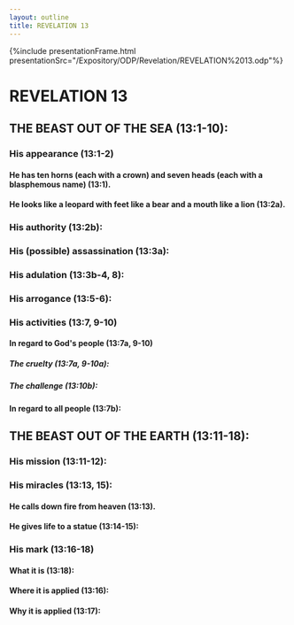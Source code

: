 ```yaml
---
layout: outline
title: REVELATION 13
---
```

{%include presentationFrame.html presentationSrc="/Expository/ODP/Revelation/REVELATION%2013.odp"%}

# REVELATION 13
## THE BEAST OUT OF THE SEA (13:1-10): 
###  His appearance (13:1-2) 
####  He has ten horns (each with a crown) and seven heads (each with a blasphemous name) (13:1). 
####  He looks like a leopard with feet like a bear and a mouth like a lion (13:2a). 
###  His authority (13:2b): 
###  His (possible) assassination (13:3a): 
###  His adulation (13:3b-4, 8): 
###  His arrogance (13:5-6): 
###  His activities (13:7, 9-10) 
####  In regard to God\'s people (13:7a, 9-10) 
#####  The cruelty (13:7a, 9-10a): 
#####  The challenge (13:10b): 
####  In regard to all people (13:7b): 
## THE BEAST OUT OF THE EARTH (13:11-18): 
###  His mission (13:11-12): 
###  His miracles (13:13, 15): 
####  He calls down fire from heaven (13:13). 
####  He gives life to a statue (13:14-15): 
###  His mark (13:16-18) 
####  What it is (13:18): 
####  Where it is applied (13:16): 
####  Why it is applied (13:17): 
